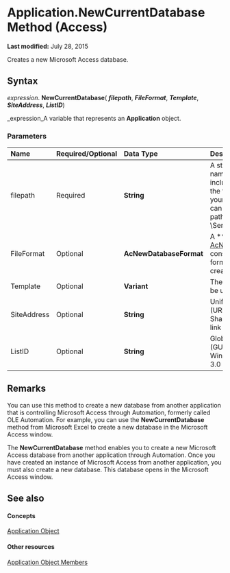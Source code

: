 
# Application.NewCurrentDatabase Method (Access)

 **Last modified:** July 28, 2015

Creates a new Microsoft Access database.

## Syntax

 _expression_. **NewCurrentDatabase**( **_filepath_**,  **_FileFormat_**,  **_Template_**,  **_SiteAddress_**,  **_ListID_**)

 _expression_A variable that represents an  **Application** object.


### Parameters



|**Name**|**Required/Optional**|**Data Type**|**Description**|
|:-----|:-----|:-----|:-----|
|filepath|Required| **String**|A string expression that is the name of a new database file, including the path name and the file name extension. If your network supports it, you can also specify a network path in the following form: \\Server\Share\Folder\Filename|
|FileFormat|Optional| **AcNewDatabaseFormat**|A  ** [AcNewDatabaseFormat](9eafb980-dd9b-c5ce-a7d2-e6d128c82d6e.md)** constant that specifes the file format to use for the newly created database.|
|Template|Optional| **Variant**|The name of the template to be used for the new database.|
|SiteAddress|Optional| **String**|Uniform Resource Locator (URL) of the Windows SharePoint Services 3.0 site to link to.|
|ListID|Optional| **String**|Globally Unique Identifer (GUID) or the name of the Windows SharePoint Services 3.0 list to link to.|

## Remarks

You can use this method to create a new database from another application that is controlling Microsoft Access through Automation, formerly called OLE Automation. For example, you can use the  **NewCurrentDatabase** method from Microsoft Excel to create a new database in the Microsoft Access window.

The  **NewCurrentDatabase** method enables you to create a new Microsoft Access database from another application through Automation. Once you have created an instance of Microsoft Access from another application, you must also create a new database. This database opens in the Microsoft Access window.


## See also


#### Concepts


 [Application Object](aefb0713-97e6-e2c7-e530-8fd2e1316a55.md)
#### Other resources


 [Application Object Members](3ab5276c-d52a-72a9-244c-ec92ead48811.md)

